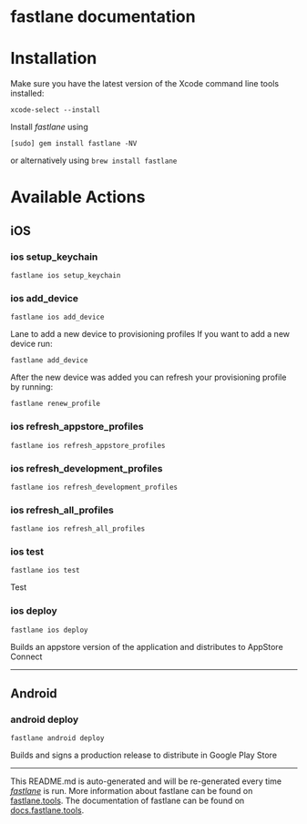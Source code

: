 fastlane documentation
================
# Installation

Make sure you have the latest version of the Xcode command line tools installed:

```
xcode-select --install
```

Install _fastlane_ using
```
[sudo] gem install fastlane -NV
```
or alternatively using `brew install fastlane`

# Available Actions
## iOS
### ios setup_keychain
```
fastlane ios setup_keychain
```

### ios add_device
```
fastlane ios add_device
```
Lane to add a new device to provisioning profiles
If you want to add a new device run:

```
fastlane add_device
```

After the new device was added you can refresh your provisioning profile by running:
```
fastlane renew_profile
```
  
### ios refresh_appstore_profiles
```
fastlane ios refresh_appstore_profiles
```

### ios refresh_development_profiles
```
fastlane ios refresh_development_profiles
```

### ios refresh_all_profiles
```
fastlane ios refresh_all_profiles
```

### ios test
```
fastlane ios test
```
Test
### ios deploy
```
fastlane ios deploy
```
Builds an appstore version of the application and distributes to AppStore Connect

----

## Android
### android deploy
```
fastlane android deploy
```
Builds and signs a production release to distribute in Google Play Store

----

This README.md is auto-generated and will be re-generated every time [_fastlane_](https://fastlane.tools) is run.
More information about fastlane can be found on [fastlane.tools](https://fastlane.tools).
The documentation of fastlane can be found on [docs.fastlane.tools](https://docs.fastlane.tools).
